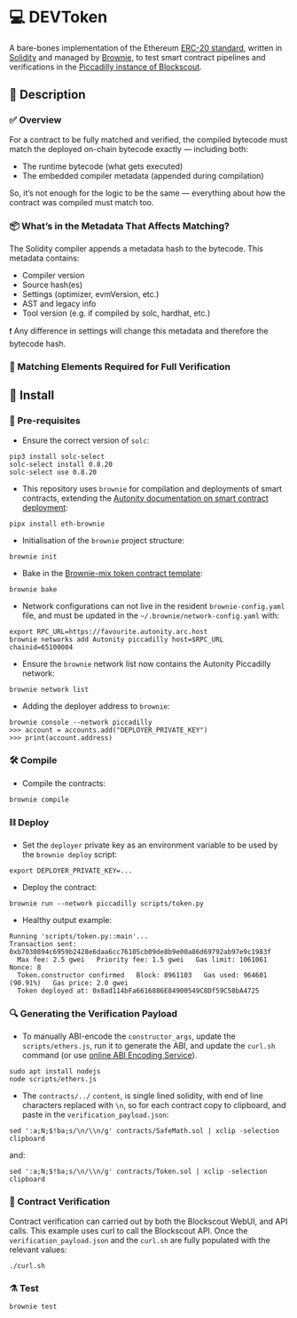 # 💻 DEVToken
A bare-bones implementation of the Ethereum [ERC-20 standard](https://eips.ethereum.org/EIPS/eip-20), written in [Solidity](https://github.com/ethereum/solidity) and managed by [Brownie](https://eth-brownie.readthedocs.io/en/stable/index.html), to test smart contract pipelines and verifications in the [Piccadilly instance of Blockscout](https://piccadilly.autonity.org/).

## 🧠 Description

### ✅ Overview
For a contract to be fully matched and verified, the compiled bytecode must match the deployed on-chain bytecode exactly — including both:
- The runtime bytecode (what gets executed)
- The embedded compiler metadata (appended during compilation)

So, it’s not enough for the logic to be the same — everything about how the contract was compiled must match too.

### 📦 What’s in the Metadata That Affects Matching?
The Solidity compiler appends a metadata hash to the bytecode. This metadata contains:
- Compiler version
- Source hash(es)
- Settings (optimizer, evmVersion, etc.)
- AST and legacy info
- Tool version (e.g. if compiled by solc, hardhat, etc.)

❗ Any difference in settings will change this metadata and therefore the bytecode hash.

### 🧬 Matching Elements Required for Full Verification

## 🔧 Install
### 🧰 Pre-requisites
- Ensure the correct version of `solc`:
```
pip3 install solc-select
solc-select install 0.8.20
solc-select use 0.8.20
```

- This repository uses `brownie` for compilation and deployments of smart contracts, extending the [Autonity documentation on smart contract deployment](https://docs.autonity.org/developer/deploy-brownie/):
```
pipx install eth-brownie
```

- Initialisation of the `brownie` project structure:
```
brownie init
```

- Bake in the [Brownie-mix token contract template](https://github.com/brownie-mix/token-mix):
```
brownie bake
```

- Network configurations can not live in the resident `brownie-config.yaml` file, and must be updated in the `~/.brownie/network-config.yaml` with:
```
export RPC_URL=https://favourite.autonity.arc.host
brownie networks add Autonity piccadilly host=$RPC_URL chainid=65100004
```

- Ensure the `brownie` network list now contains the Autonity Piccadilly network:
```
brownie network list
```

- Adding the deployer address to `brownie`:
```
brownie console --network piccadilly
>>> account = accounts.add("DEPLOYER_PRIVATE_KEY")
>>> print(account.address)
```

### 🛠️ Compile
- Compile the contracts:
```
brownie compile
```

### ⛓️ Deploy
- Set the `deployer` private key as an environment variable to be used by the `brownie deploy` script:
```
export DEPLOYER_PRIVATE_KEY=...
```

- Deploy the contract:
```
brownie run --network piccadilly scripts/token.py
```

- Healthy output example:
```
Running 'scripts/token.py::main'...
Transaction sent: 0xb7030894c6959b2428e6daa6cc76105cb09de8b9e00a86d69792ab97e9c1983f
  Max fee: 2.5 gwei   Priority fee: 1.5 gwei   Gas limit: 1061061   Nonce: 8
  Token.constructor confirmed   Block: 8961103   Gas used: 964601 (90.91%)   Gas price: 2.0 gwei
  Token deployed at: 0x8ad114bFa6616886E84900549C8Df59C58bA4725
```

### 🔍 Generating the Verification Payload
- To manually ABI-encode the `constructor_args`, update the `scripts/ethers.js`, run it to generate the ABI, and update the `curl.sh` command (or use [online ABI Encoding Service](https://abi.hashex.org/)).
```
sudo apt install nodejs
node scripts/ethers.js
```

- The `contracts/../` `content`, is single lined solidity, with end of line characters replaced with `\n`, so for each contract copy to clipboard, and paste in the `verification_payload.json`:
```
sed ':a;N;$!ba;s/\n/\\n/g' contracts/SafeMath.sol | xclip -selection clipboard
```
and:
```
sed ':a;N;$!ba;s/\n/\\n/g' contracts/Token.sol | xclip -selection clipboard
```

### 🧾 Contract Verification
Contract verification can carried out by both the Blockscout WebUI, and API calls. This example uses curl to call the Blockscout API. Once the `verification_payload.json` and the `curl.sh` are fully populated with the relevant values:
```
./curl.sh
```

### ⚗️ Test
```
brownie test
```
